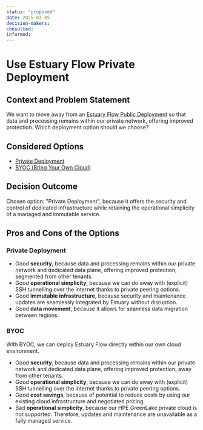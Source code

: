 ```yaml
---
status: "proposed"
date: 2025-03-05
decision-makers:
consulted:
informed:
---
```


# Use Estuary Flow Private Deployment

## Context and Problem Statement

We want to move away from an [Estuary Flow Public Deployment](https://docs.estuary.dev/getting-started/deployment-options/#public-deployment) so that data and processing remains within our private network, offering improved protection.
Which deployment option should we choose?

## Considered Options

* [Private Deployment](https://docs.estuary.dev/getting-started/deployment-options/#private-deployment)
* [BYOC (Bring Your Own Cloud)](https://docs.estuary.dev/getting-started/deployment-options/#byoc-bring-your-own-cloud)

## Decision Outcome

Chosen option: "Private Deployment", because it offers the security and control of dedicated infrastructure while retaining the operational simplicity of a managed and immutable service.

## Pros and Cons of the Options

### Private Deployment

* Good **security**, because data and processing remains within our private network and dedicated data plane, offering improved protection, segmented from other tenants.
* Good **operational simplicity**, because we can do away with (explicit) SSH tunnelling over the internet thanks to private peering options.
* Good **immutable infrastructure**, because security and maintenance updates are seamlessly integrated by Estuary without disruption.
* Good **data movement**, because it allows for seamless data migration between regions.

### BYOC

With BYOC, we can deploy Estuary Flow directly within our own cloud environment.

* Good **security**, because data and processing remains within our private network and dedicated data plane, offering improved protection, away from other tenants.
* Good **operational simplicity**, because we can do away with (explicit) SSH tunnelling over the internet thanks to private peering options.
* Good **cost savings**, because of potential to reduce costs by using our existing cloud infrastructure and negotiated pricing.
* Bad **operational simplicity**, because our HPE GreenLake private cloud is not supported. Therefore, updates and maintenance are unavailable as a fully managed service.
